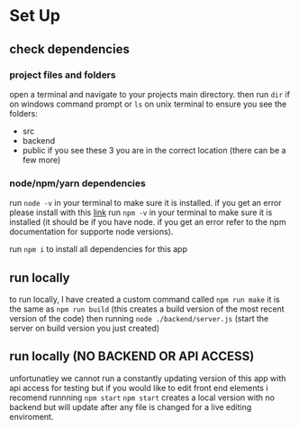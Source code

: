 # Set Up

## check dependencies 

### project files and folders
open a terminal and navigate to your projects main directory. then run ```dir``` if on windows command prompt or ```ls``` on unix terminal to ensure you see the folders:
- src
- backend
- public
if you see these 3 you are in the correct location (there can be a few more)

### node/npm/yarn dependencies
run ```node -v``` in your terminal to make sure it is installed. if you get an error please install with this <a href="https://nodejs.org/it/download">link</a>
run ```npm -v``` in your terminal to make sure it is installed (it should be if you have node. if you get an error refer to the npm documentation for supporte node versions).

run ```npm i``` to install all dependencies for this app

## run locally
to run locally, I have created a custom command called ```npm run make``` it is the same as ```npm run build``` (this creates a build version of the most recent version of the code) then running ```node ./backend/server.js``` (start the server on build version you just created)

## run locally (NO BACKEND OR API ACCESS)
unfortunatley we cannot run a constantly updating version of this app with api access for testing but if you would like to edit front end elements i recomend runnning ```npm start```
```npm start``` creates a local version with no backend but will update after any file is changed for a live editing enviroment.